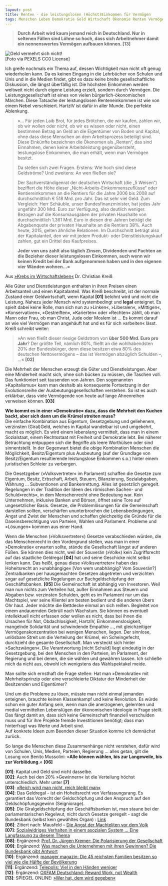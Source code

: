 ```yaml
---
layout: post
title: Renten - die leistungslosen (Höchst)Einkommen für Vermögen
tags: Menschen Leben Demokratie Geld Wirtschaft Ökonomie Renten Vermögen Parteien HartzIV
---
```

>**Durch Arbeit wird kaum jemand reich in Deutschland. Nur in seltenen Fällen sind Löhne so hoch, dass sich Arbeitnehmer damit ein nennenswertes Vermögen aufbauen können. [13]**  

![Geld vermehrt sich nicht!](https://denkstaette.github.io/assets/img/renten.jpg)   
[Foto via PEXELS CC0 License]

Ich greife nochmals ein Thema auf, dessen Wichtigkeit man nicht oft genug wiederholen kann. Da es keinen Eingang in die Lehrbücher von Schulen und Unis und in die Medien findet, gibt es dazu keine breite gesellschaftliche Diskussion, die längst überfällig ist. Die höchsten Einkommen werden weltweit nicht durch eigene Leistung erzielt, sondern durch Vermögen. Die Leistungsgesellschaft ist eines von vielen bürgerlich-ökonomischen Märchen. Diese Tatsache der leistungslosen Renteneinkommen ist wie von einem Nebel verschleiert. HartzIV ist dafür in aller Munde. Die perfekte Ablenkung.<!--more-->

>»… Für jeden Laib Brot, für jedes Brötchen, die wir kaufen, zahlen wir, ob wir wollen oder nicht, ob wir es wissen oder nicht, einen bestimmen Betrag an Geld an die Eigentümer von Boden und Kapital, ohne dass diese Menschen an dem Arbeitsprozess beteiligt sind. Diese Einkünfte bezeichnen die Ökonomen als „Renten“, das sind Einnahmen, denen keine Arbeitsleistung gegenübersteht, leistungslose Einkommen, die man erhält, wenn man Vermögen besitzt.
>
>Da stellen sich zwei Fragen. Erstens: Wie hoch sind diese Geldströme? Und zweitens: An wen fließen sie?
>
>Der Sachverständigenrat der deutschen Wirtschaft (die „5 Weisen“) beziffert die Höhe dieser „Nicht-Arbeits-Einkommenszuflüsse“ oder Rentiereinkommen an die Rentiers für die Jahre 2006 bis 2008 auf durchschnittlich € 518 Mrd. pro Jahr. Das ist sehr viel Geld. Zum Vergleich: Herr Schäuble, unser Bundesfinanzminister, hat jedes Jahr ungefähr 300 Mrd. Euro zur Verfügung, also deutlich weniger. Bezogen auf die Konsumausgaben der privaten Haushalte von durchschnittlich 1.361 Mrd. Euro in diesen drei Jahren beträgt die Abgabenquote der privaten Haushalte an die Rentiers 38%. Auch heute, 2015, gelten ähnliche Relationen. Im Durchschnitt beträgt also der Kapitalanteil, den wir mit jedem Produkt- oder Dienstleistungskauf zahlen, gut ein Drittel des Kaufpreises.
>
>**Jeder von uns zahlt also täglich Zinsen, Dividenden und Pachten an die Bezieher dieser leistungslosen Einkommen, auch wenn wir keinen Kredit bei der Bank aufgenommen haben und in den eigenen vier Wänden wohnen…«**

Aus [»Krebs im Wirtschaftsleben«](http://menschengerechtewirtschaft.de/krebs-im-wirtschaftsleben) Dr. Christian Kreiß 

Alle Güter und Dienstleistungen enthalten in ihren Preisen einen Arbeitsanteil und einen Kapitalanteil. Was Kreiß beschreibt, ist der normale Zustand einer Geldwirtschaft, wenn Kapital **[01]** belohnt wird und nicht die Leistung. Nahezu jeder Mensch wird systembedingt und **legal** enteignet. Es spielt dabei keine Rolle, man sich nun zu »Linken«, »Liberalen«, »Mittigen«, »Konservativen«, »Gestreiften«, »Karierten« oder »Rechten« zählt, ob man Mann oder Frau, ob man Christ, Jude oder Moslem ist ... Es kommt darauf an wie viel Vermögen man angehäuft hat und es für sich »arbeiten« lässt. Kreiß schreibt weiter:
>»An wen fließt dieser riesige Geldstrom von **über 500 Mrd. Euro pro Jahr**? Der größte Teil, nämlich 80%, fließt an die wohlhabendsten 20% der Bundesbürger, denn diese besitzen etwa 80% des deutschen Nettovermögens – das ist Vermögen abzüglich Schulden  –, ...« **[02]**

Die Mehrheit der Menschen erzeugt die Güter und Dienstleistungen. Aber eine Minderheit macht sich, ohne sich bücken zu müssen, die Taschen voll. Das funktioniert seit tausenden von Jahren. Den sogenannten »Kapitalismus« kann man deshalb als konsequente Fortsetzung in der Evolutionsreihe der Ausbeutungsgesellschaften verstehen. So ist es auch erklärbar, dass viele Vermögende von heute auf lange Ahnenreihen verweisen können. **[03]** 

**Wie kommt es in einer »Demokratie« dazu, dass die Mehrheit den Kuchen backt, aber sich dann um die Krümel streiten muss?**   
Die einfache Kombination aus Eigentum, Gesetzgebung und geliehenem, verzinsten (Giral)Geld, welches in Kapital wandelbar ist und umgekehrt, macht es möglich. 
Es wird einem lebenslang vermittelt, dass man in einem Sozialstaat, einem Rechtsstaat mit Freiheit und Demokratie lebt. Bei näherer Betrachtung entpuppen sich die Begriffe als leere Worthülsen oder sind sinnentstellt. In der Gegenwart bietet die obige Kombination Menschen die Möglichkeit, Besitz/Eigentum plus Ausbeutung (auf der Grundlage von Besitz/Eigentum resultierende leistungslose Einkommen s.o.) hinter einem juristischen Schleier zu verbergen. 

Die Gesetzgeber (»Volksvertreter« im Parlament) schaffen die Gesetze zum Eigentum, Besitz, Erbschaft, Arbeit, Steuern, Bilanzierung, Sozialabgaben, Währung … Subventionen und Bankenrettung. Alles ist gesetzlich geregelt. Regelungen in der Tradition der Ideen des römischen Sachen- und Schuld»rechts«, in dem Menschenrecht ohne Bedeutung war. Kein Unternehmen, inklusive Banken und Börsen, öffnet seine Tore auf ungesetzlicher Basis. Gesetze, die Problemlösungen für die Gemeinschaft darstellen sollten, verschärfen ununterbrochen die Lebensbedingungen, Angst und Zwist der Menschen und schaffen gleichzeitig die Gründe für die Daseinsberechtigung von Parteien, Wahlen und Parlament. Probleme und »Lösungen« kommen aus einer Hand.

Wenn die Menschen (»Volksvertreter«) Gesetze verabschieden würden, die das Menschenrecht in den Vordergrund stellen, was man in einer »Demokratie« erwarten sollte, stände die Gesellschaft längst auf anderen Füßen. Sie können dies nicht, weil der Souverän (»Volk«) kein Zugriffsrecht auf das staatliche Geldregal **[04]** hat und seine Geschicke nicht selbst lenken kann. Das heißt, genau diese »Volksvertreter« haben das Hoheitsrecht an »unabhängige« [Von wem unabhängig? Vom Souverän?] Zentralbanken per hausgemachten Gesetzen abgetreten und verzichten sogar auf gesetzliche Regelungen zur Buchgeldschöpfung der Geschäftsbanken. **[05]**
Die Gemeinschaft ist abhängig von Investoren. Weil man nun nichts zum Verteilen hat, außer Einnahmen aus Steuern und Abgaben bzw. verzinsten Schulden, geht es im Parlament nur um das Machtspiel, wer seine Klientel am besten bedient und die anderen übers Ohr haut. Jeder möchte die Bettdecke einmal an sich reißen. Begleitet von einem andauernden Gebrüll nach Wachstum. Sie können es eventuell intellektuell nicht erfassen oder wollen es nicht, dass bei ihnen die Ursachen für Not, Obdachlosigkeit, HartzIV, Einkommenslosigkeit, mangelnde Solidarität und schwindende Empathie …, mit gleichzeitiger Vermögenskonzentration bei wenigen Menschen, liegen. Der sinnlose, unlösbare Streit um die Verteilung der Krümel, ein Scheingefecht, durchzieht die gesamte Gesellschaft. Man versteckt sich hinter »Sachzwängen«.
Die Verantwortung [nicht Schuld] liegt eindeutig in der Gesetzgebung, bei den Menschen in den Parteien, im Parlament, der Regierung und bei denen, die sie wählen und gewähren lassen. Ich schließe mich da nicht aus, obwohl ich wenigstens das Wahlspektakel meide.

Man sollte sich ernsthaft die Frage stellen: Hat man »Demokratie« mit Mehrheitsprinzip oder eine verschleierte Diktatur der Minderheit der Besitzenden und Eigentümer? 

Und um die Probleme zu lösen, müsste man nicht einmal jemanden enteignen, brauchte keinen Klassenkampf und keine Revolution. Es würde schon ein guter Anfang sein, wenn man die anerzogenen, gelernten und medial vermittelten Lebenslügen der ökonomischen Ideologie in Frage stellt. Das fängt damit an, dass sich keine Gemeinschaft finanziell verschulden muss und für ihre Projekte fremde Investitionen benötigt; dass man hinterfragt was Werte und Arbeit sind.  
Auf konkrete Ideen zum Beenden dieser Situation komme ich demnächst zurück.

So lange die Menschen diese Zusammenhänge nicht verstehen, dafür wird von Schulen, Unis, Medien, Parteien, Regierung … alles getan, gilt die Losung von Benito Mussolini: »**Alle können wählen, bis zur Langeweile, bis zur Verblödung.**« **[06]** 



**[01]**: Kapital und Geld sind nicht dasselbe.  
**[02]**: Auch bei den 20% »Gewinnern« ist die Verteilung höchst unterschiedlich. Mehr unter **[7]**  
**[03]**: [»Reich wird man nicht, reich bleibt man«](https://denkstaette.github.io/2016/12/07/reich-bleibt-man/)  
**[04]**: Das Geldregal - ist ein Hoheitsrecht von Verfassungsrang. Es garantiert das Vorrecht der Geldschöpfung und den Anspruch auf den Geldschöpfungsgewinn (Seigniorage).  
**[05]**: Die Giralgeldschöpfung der Geschäftsbanken ist, man staune bei der parlamentarischen Regelwut, nicht durch Gesetze geregelt - sagt die Bundesbank (selbst kein gewähltes Organ) : [Link](http://www.bundesbank.de/Redaktion/DE/FAQ_Listen/faq_zum_thema_geldschoepfung.html?docId=175746#175746 "Bundesbank")  
**[06]**: Zitiert nach: Mausfeld – [Die Angst der Machteliten vor dem Volk](https://www.uni-kiel.de/psychologie/mausfeld/pubs/Mausfeld_Die_Angst_der_Machteliten_vor_dem_Volk.pdf)  
**[07]**: [Sozialwidriges Verhalten in einem asozialen System ... Eine Langfassung zu diesem Thema]( https://denkstaette.github.io/2016/09/22/asoziales-system/ "Sozialwidriges Verhalten in einem asozialen System ...")  
**[08]**: Ergänzend: [Prof. Dr. Jürgen Kremer: Die Polarisierung der Gesellschaft](http://www.humane-wirtschaft.de/2010_06/HW_2010_06_S02-07.pdf)  
**[09]**: Ergänzend: [Was machen die Unternehmen mit ihren Gewinnen? Die Bundesbank gibt Antwort](https://www.isw-muenchen.de/2018/01/was-machen-die-unternehmen-mit-ihren-gewinnen-die-bundesbank-gibt-antwort/)  
**[10]**: Ergänzend: [manager magazin: Die 45 reichsten Familien besitzen so viel wie die Hälfte der Bevölkerung](http://archive.is/dcrjZ)  
**[11]**: Ergänzend: [Telepolis: Viel in den Händen weniger](http://archive.is/v7ZYN#selection-539.1-539.28)  
**[12]**: Ergänzend: [OXFAM Deutschland: Reward Work, not Wealth](https://www.oxfam.de/ueber-uns/publikationen/reward-work-not-wealth)  
**[13]**: SPIEGEL ONLINE: [»Wer hat, dem wird gegeben«](http://www.spiegel.de/wirtschaft/soziales/deutschland-in-zahlen-gewinne-wachsen-schneller-als-arbeitseinkommen-a-1158925.html)  
